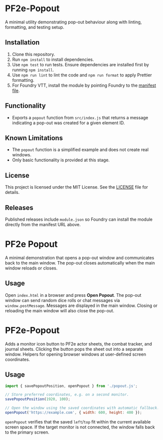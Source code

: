 
# PF2e-Popout

A minimal utility demonstrating pop-out behaviour along with linting,
formatting, and testing setup.

## Installation

1. Clone this repository.
2. Run `npm install` to install dependencies.
3. Use `npm test` to run tests. Ensure dependencies are installed first by running `npm install`.
4. Use `npm run lint` to lint the code and `npm run format` to apply Prettier formatting.
5. For Foundry VTT, install the module by pointing Foundry to the [manifest file](https://raw.githubusercontent.com/yourname/PF2e-Popout/main/module.json).

## Functionality

- Exports a `popout` function from `src/index.js` that returns a message
  indicating a pop-out was created for a given element ID.

## Known Limitations

- The `popout` function is a simplified example and does not create real
  windows.
- Only basic functionality is provided at this stage.

## License

This project is licensed under the MIT License. See the [LICENSE](LICENSE) file for details.

## Releases

Published releases include `module.json` so Foundry can install the module directly from the manifest URL above.


# PF2e Popout

A minimal demonstration that opens a pop-out window and communicates back to the main window. The pop-out closes automatically when the main window reloads or closes.

## Usage

Open `index.html` in a browser and press **Open Popout**. The pop-out window can send random dice rolls or chat messages via `window.postMessage`. Messages are displayed in the main window. Closing or reloading the main window will also close the pop-out.

# PF2e-Popout

Adds a monitor icon button to PF2e actor sheets, the combat tracker, and journal sheets.
Clicking the button pops the sheet out into a separate window.
Helpers for opening browser windows at user-defined screen coordinates.

## Usage

```javascript
import { savePopoutPosition, openPopout } from './popout.js';

// Store preferred coordinates, e.g. on a second monitor.
savePopoutPosition(1920, 100);

// Open the window using the saved coordinates with automatic fallback.
openPopout('https://example.com', { width: 600, height: 400 });
```

`openPopout` verifies that the saved `left`/`top` fit within the current
available screen space. If the target monitor is not connected, the window
falls back to the primary screen.

